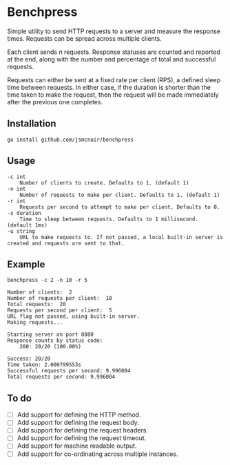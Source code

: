 # Benchpress

Simple utility to send HTTP requests to a server and measure the response times. Requests can be spread across multiple clients. 

Each client sends _n_ requests. Response statuses are counted and reported at the end, along with the number and percentage of total and successful requests. 

Requests can either be sent at a fixed rate per client (RPS), a defined sleep time between requests. In either case, if the duration is shorter than the time taken to make the request, then the request will be made immediately after the previous one completes.

## Installation

```shell
go install github.com/jsmcnair/benchpress
```

## Usage

```shell
-c int
  	Number of clients to create. Defaults to 1. (default 1)
-n int
  	Number of requests to make per client. Defaults to 1. (default 1)
-r int
  	Requests per second to attempt to make per client. Defaults to 0.
-s duration
  	Time to sleep between requests. Defaults to 1 millisecond. (default 1ms)
-u string
  	URL to make requests to. If not passed, a local built-in server is created and requests are sent to that.
```

## Example

```shell
benchpress -c 2 -n 10 -r 5
```
```
Number of clients:  2
Number of requests per client:  10
Total requests:  20
Requests per second per client:  5
URL flag not passed, using built-in server.
Making requests...

Starting server on port 8080
Response counts by status code:
	200: 20/20 (100.00%)

Success: 20/20
Time taken: 2.000799553s
Successful requests per second: 9.996004
Total requests per second: 9.996004
```

## To do

- [ ] Add support for defining the HTTP method.
- [ ] Add support for defining the request body.
- [ ] Add support for defining the request headers.
- [ ] Add support for defining the request timeout.
- [ ] Add support for machine readable output.
- [ ] Add support for co-ordinating across multiple instances.